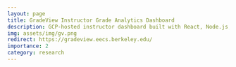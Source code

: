 ```yaml
---
layout: page
title: GradeView Instructor Grade Analytics Dashboard
description: GCP-hosted instructor dashboard built with React, Node.js, Flask, and Redis to analyze grades and student trends. Deployed in UC Berkeley's CS10 for 3 semesters, serving 750+ students and 40+ staff with 94% satisfaction. Led development as research lead in CS Ed R&D group at Berkeley.
img: assets/img/gv.png
redirect: https://gradeview.eecs.berkeley.edu/
importance: 2
category: research
---
```


